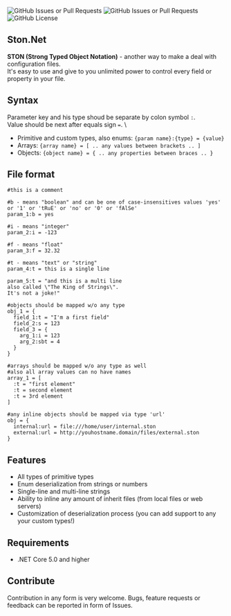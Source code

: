 ![GitHub Issues or Pull Requests](https://img.shields.io/github/issues/am1goo/Ston.Net)
![GitHub Issues or Pull Requests](https://img.shields.io/github/issues-pr/am1goo/Ston.Net)
![GitHub License](https://img.shields.io/github/license/am1goo/Ston.Net)

## Ston.Net
**STON (Strong Typed Object Notation)** - another way to make a deal with configuration files. \
It's easy to use and give to you unlimited power to control every field or property in your file.

## Syntax
Parameter key and his type shoud be separate by colon symbol `:`. \
Value should be next after equals sign `=`. \

- Primitive and custom types, also enums: `{param name}:{type} = {value}`
- Arrays: `{array name} = [ .. any values between brackets .. ]`
- Objects: `{object name} = { .. any properties between braces .. }`

## File format
```
#this is a comment

#b - means "boolean" and can be one of case-insensitives values 'yes' or '1' or 'tRuE' or 'no' or '0' or 'fAlSe'
param_1:b = yes

#i - means "integer"
param_2:i = -123

#f - means "float"
param_3:f = 32.32

#t - means "text" or "string"
param_4:t = this is a single line

param_5:t = "and this is a multi line
also called \"The King of Strings\".
It's not a joke!"

#objects should be mapped w/o any type
obj_1 = {
  field_1:t = "I'm a first field"
  field_2:s = 123
  field_3 = {
    arg_1:i = 123
    arg_2:sbt = 4
  }
}

#arrays should be mapped w/o any type as well
#also all array values can no have names
array_1 = [
  :t = "first element"
  :t = second element
  :t = 3rd element
]

#any inline objects should be mapped via type 'url'
obj = {
  internal:url = file:///home/user/internal.ston
  external:url = http://youhostname.domain/files/external.ston
}
```

## Features
- All types of primitive types
- Enum deserialization from strings or numbers
- Single-line and multi-line strings
- Ability to inline any amount of inherit files (from local files or web servers)
- Customization of deserialization process (you can add support to any your custom types!)

## Requirements
- .NET Core 5.0 and higher

## Contribute
Contribution in any form is very welcome. Bugs, feature requests or feedback can be reported in form of Issues.
